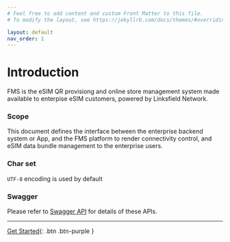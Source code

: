 ```yaml
---
# Feel free to add content and custom Front Matter to this file.
# To modify the layout, see https://jekyllrb.com/docs/themes/#overriding-theme-defaults

layout: default
nav_order: 1
---
```

# Introduction
FMS is the eSIM QR provisiong and online store management system made available to enterpise eSIM customers, powered by Linksfield Network. 

### Scope
This document defines the interface between the enterprise backend system or App, and the FMS platform to render connectivity control, and eSIM data bundle management to the enterprise users.

### Char set
`UTF-8` encoding is used by default

### Swagger
Please refer to [Swagger API](http://47.56.82.232:49090/swagger-ui.html#/) for details of these APIs.

---
[Get Started](general/){: .btn .btn-purple }

